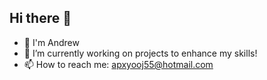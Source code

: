 ## Hi there 👋

- 👋 I'm Andrew
- 🌱 I’m currently working on projects to enhance my skills!
- 📫 How to reach me: apxyooj55@hotmail.com
<!--
**Andrew-Xiong/Andrew-Xiong** is a ✨ _special_ ✨ repository because its `README.md` (this file) appears on your GitHub profile.

Here are some ideas to get you started:

- 🔭 I’m currently working on ...
- 🌱 I’m currently learning ...
- 👯 I’m looking to collaborate on ...
- 🤔 I’m looking for help with ...
- 💬 Ask me about ...
- 📫 How to reach me: ...
- 😄 Pronouns: ...
- ⚡ Fun fact: ...
-->
